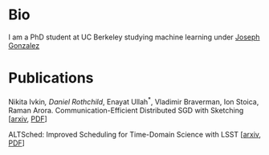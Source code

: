 # Bio

I am a PhD student at UC Berkeley studying machine learning under [Joseph Gonzalez](https://people.eecs.berkeley.edu/~jegonzal/)

# Publications

Nikita Ivkin<sup>*</sup>, Daniel Rothchild<sup>*</sup>, Enayat Ullah<sup>*</sup>, Vladimir Braverman, Ion Stoica, Raman Arora.
Communication-Efficient Distributed SGD with Sketching \[[arxiv](https://arxiv.org/abs/1903.04488), [PDF](pdfs/sketched_sgd.pdf)\]

ALTSched: Improved Scheduling for Time-Domain Science with LSST \[[arxiv](https://arxiv.org/abs/1903.00531), [PDF](pdfs/altsched.pdf)\]
